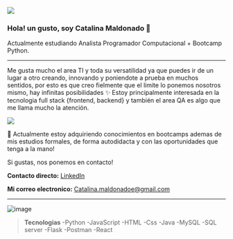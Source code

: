  ![](https://i.postimg.cc/6q9GQFwk/7.png)
 
### Hola! un gusto, soy Catalina Maldonado 🌻
Actualmente estudiando Analista Programador Computacional + Bootcamp Python.

------------
Me gusta mucho el area TI y toda su versatilidad ya que puedes ir de un lugar a otro creando, innovando y poniendote a prueba en muchos sentidos, por esto es que creo fielmente que el limite lo ponemos nosotros mismo, hay infinitas posibilidades ✨
Estoy principalmente interesada en la tecnologia full stack {frontend, backend} y también el area QA es algo que me llama mucho la atención.

![](https://i.postimg.cc/RC2ZXNWW/6.png)

🌱 Actualmente estoy adquiriendo conocimientos en bootcamps ademas de mis estudios formales, de forma autodidacta y con las oportunidades que tenga a la mano!

Si gustas, nos ponemos en contacto!

**Contacto directo:** [LinkedIn](https://www.linkedin.com/in/catamaep/ "Heading link")

**Mi correo electronico:**
 Catalina.maldonadoe@gmail.com

------------
![image](https://github.com/CatalinanMe/CatalinanMe/assets/142262435/6d7f5ab2-c270-44df-a9b1-dbc3171e3bad)

> **Tecnologias**
-Python
-JavaScript
-HTML
-Css
-Java
-MySQL
-SQL server
-Flask
-Postman
-React

